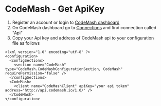 # CodeMash - Get ApiKey
1. Register an account or login to <a target="_blank" href="http://cloud.codemash.io">CodeMash dashboard</a> 
2. On CodeMash dashboard go to <a target="_blank" href="http://cloud.codemash.io/connections/db">Connections</a> and find connection called "Api" 
3. Copy your Api key and address of CodeMash api to your configuration file as follows

```
<?xml version="1.0" encoding="utf-8" ?>  
<configuration>
  <configSections>
    <section name="CodeMash" type="CodeMash.CodeMashConfigurationSection, CodeMash" requirePermission="false" />
  </configSections>
  <CodeMash>
    <client name="CodeMashClient" apiKey="your api token" address="http://api.codemash.io/1.0/" />
  </CodeMash>  
</configuration>
```
